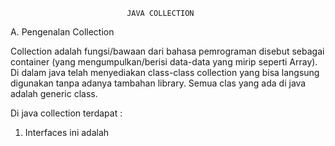                               JAVA COLLECTION

A. Pengenalan Collection

Collection adalah fungsi/bawaan dari bahasa pemrograman disebut sebagai container (yang mengumpulkan/berisi data-data yang mirip seperti Array). Di dalam java telah menyediakan class-class collection yang bisa langsung digunakan tanpa adanya tambahan library. Semua clas yang ada di java adalah generic class.

Di java collection terdapat :
1. Interfaces 
    ini adalah
